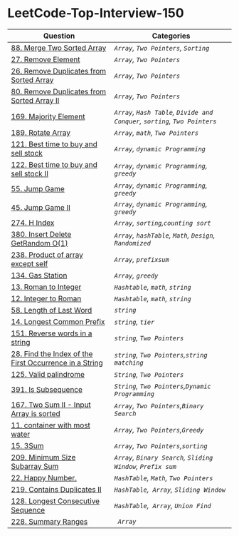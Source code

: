 # LeetCode-Top-Interview-150

|    Question    |          Categories           | 
|----------------|-------------------------------|
|<a href="https://github.com/rishinpoolat/leetcode/blob/main/Array%20%5C%20String/88.%20Merge%20Sorted%20Array.MD">88. Merge Two Sorted Array</a>|*`Array`, `Two Pointers`, `Sorting`*           |           
|<a href="https://github.com/rishinpoolat/leetcode/blob/main/Array%20%5C%20String/27.%20Remove%20Element.MD">27. Remove Element </a>         |*`Array`, `Two Pointers`*            |           
|<a href="https://github.com/rishinpoolat/leetcode/blob/main/Array%20%5C%20String/26.%20Remove%20Duplicates%20from%20Sorted%20Array.MD">26. Remove Duplicates from Sorted Array </a>         |*`Array`, `Two Pointers`*            |   
|<a href="https://github.com/rishinpoolat/leetcode/blob/main/Array%20%5C%20String/80.%20Remove%20Duplicates%20from%20Sorted%20Array%20II.MD">80. Remove Duplicates from Sorted Array II</a>         |*`Array`, `Two Pointers`*            | 
|<a href="https://github.com/rishinpoolat/leetcode/blob/main/Array%20%5C%20String/169.%20Majority%20Element.MD">169. Majority Element</a>         |*`Array`, `Hash Table`, `Divide and Conquer`, `sorting`, `Two Pointers`*            | 
|<a href="https://github.com/rishinpoolat/leetcode/blob/main/Array%20%5C%20String/189.%20Rotate%20Array.MD">189. Rotate Array</a>         |*`Array`, `math`, `Two Pointers`*            |
|<a href="https://github.com/rishinpoolat/leetcode/blob/main/Array%20%5C%20String/121.%20Best%20time%20to%20buy%20and%20Sell%20Stock.MD">121. Best time to buy and sell stock</a>         |*`Array`, `dynamic Programming`*            |
|<a href="https://github.com/rishinpoolat/leetcode/blob/main/Array%20%5C%20String/122.%20Best%20Time%20to%20Buy%20and%20Sell%20Stock%20II.MD">122. Best time to buy and sell stock II</a>         |*`Array`, `dynamic Programming`, `greedy`*            |
|<a href="https://github.com/rishinpoolat/leetcode/blob/main/Array%20%5C%20String/55.%20Jump%20game.MD">55. Jump Game</a>         |*`Array`, `dynamic Programming`, `greedy`*            |
|<a href="https://github.com/rishinpoolat/leetcode/blob/main/Array%20%5C%20String/45.%20Jump%20game%20II.MD">45. Jump Game II</a>         |*`Array`, `dynamic Programming`, `greedy`*            |
|<a href="https://github.com/rishinpoolat/leetcode/blob/main/Array%20%5C%20String/274.%20H%20index.MD">274. H Index</a>         |*`Array`, `sorting`,`counting sort`*            |
|<a href="https://github.com/rishinpoolat/leetcode/blob/main/Array%20%5C%20String/380.%20Insert%20delete%20getRandom%20o(1).MD">380. Insert Delete GetRandom O(1)</a>         |*`Array`, `hashTable`, `Math`, `Design`, `Randomized`*            |
|<a href="https://github.com/rishinpoolat/leetcode/blob/main/Array%20%5C%20String/238.%20Product%20of%20Array%20except%20Self.MD">238. Product of array except self</a>         |*`Array`, `prefixsum`*            |
|<a href="https://github.com/rishinpoolat/leetcode/blob/main/Array%20%5C%20String/134.%20Gas%20Station.MD">134. Gas Station</a>         |*`Array`, `greedy`*            |
|<a href="https://github.com/rishinpoolat/leetcode/blob/main/Array%20%5C%20String/13.%20Roman%20to%20Integer.MD">13. Roman to Integer</a>         |*`Hashtable`, `math`, `string`*            |
|<a href="https://github.com/rishinpoolat/leetcode/blob/main/Array%20%5C%20String/12.%20Integer%20to%20Roman.MD">12. Integer to Roman</a>         |*`Hashtable`, `math`, `string`*            |
|<a href="https://github.com/rishinpoolat/leetcode/blob/main/Array%20%5C%20String/58.%20Length%20of%20Last%20Word.MD">58. Length of Last Word</a>         |*`string`*            |
|<a href="https://github.com/rishinpoolat/leetcode/blob/main/Array%20%5C%20String/14.%20Longest%20Common%20Prefix.MD">14. Longest Common Prefix</a>         |*`string`, `tier`*            |
|<a href="https://github.com/rishinpoolat/leetcode/blob/main/Array%20%5C%20String/151.%20Reverse%20words%20in%20a%20string.MD">151. Reverse words in a string</a>         |*`string`, `Two Pointers`*            |
|<a href="https://github.com/rishinpoolat/leetcode/blob/main/Array%20%5C%20String/28.%20Find%20the%20Index%20of%20the%20First%20Occurrence%20in%20a%20String.MD">28. Find the Index of the First Occurrence in a String</a>         |*`string`, `Two Pointers`,`string matching`*            |
|<a href="https://github.com/rishinpoolat/leetcode/blob/main/Two%20Pointers/125.%20Valid%20Palindrome.MD">125. Valid palindrome </a>         |*`String`, `Two Pointers`*            |
|<a href="https://github.com/rishinpoolat/leetcode/blob/main/Two%20Pointers/392.%20Is%20Subsequence.MD">391. Is Subsequence </a>         |*`String`, `Two Pointers`,`Dynamic Programming`*            |
|<a href="https://github.com/rishinpoolat/leetcode/blob/main/Two%20Pointers/167.%20Two%20Sum%20II%20-%20Input%20Array%20Is%20Sorted.MD">167. Two Sum II - Input Array is sorted </a>         |*`Array`, `Two Pointers`,`Binary Search`*            |
|<a href="https://github.com/rishinpoolat/leetcode/blob/main/Two%20Pointers/11.%20Container%20with%20Most%20Water.MD">11. container with most water </a>         |*`Array`, `Two Pointers`,`Greedy`*            |
|<a href="https://github.com/rishinpoolat/leetcode/blob/main/Two%20Pointers/15.%203Sum.MD">15. 3Sum </a>         |*`Array`, `Two Pointers`,`sorting`*            |
|<a href="https://github.com/rishinpoolat/leetcode/blob/main/Sliding%20Window/209.%20Minimum%20Size%20Subarray%20Sum.MD">209. Minimum Size Subarray Sum</a>         |*`Array`, `Binary Search`, `Sliding Window`, `Prefix sum`*            |
|<a href="https://github.com/rishinpoolat/leetcode/blob/main/HashMap/22.%20Happy%20Number.MD">22. Happy Number. </a>         |*`HashTable`, `Math`, `Two Pointers`*            |    
|<a href="https://github.com/rishinpoolat/leetcode/blob/main/HashMap/219.%20Contains%20Duplicate%20II.MD">219. Contains Duplicates II </a>         |*`HashTable`,` Array`, `Sliding Window`*            |       
|<a href="https://github.com/rishinpoolat/leetcode/blob/main/HashMap/128.%20Longest%20Consecutive%20Sequence.MD">128. Longest Consecutive Sequence  </a>         |*`HashTable`,` Array`, `Union Find`*            |   
|<a href="https://github.com/rishinpoolat/leetcode/blob/main/Intervals/228.%20Summary%20Ranges.MD">228. Summary Ranges  </a>         |*` Array`*            | 

